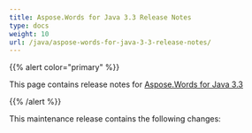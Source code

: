 ```yaml
---
title: Aspose.Words for Java 3.3 Release Notes
type: docs
weight: 10
url: /java/aspose-words-for-java-3-3-release-notes/
---
```


{{% alert color="primary" %}} 

This page contains release notes for [Aspose.Words for Java 3.3](http://www.aspose.com/downloads/words/java/new-releases/aspose.words-for-java-3.3/)

{{% /alert %}} 

This maintenance release contains the following changes: 
